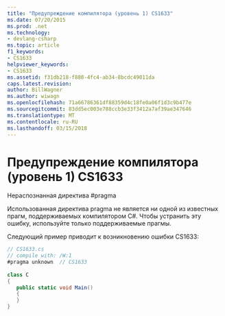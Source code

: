 ```yaml
---
title: "Предупреждение компилятора (уровень 1) CS1633"
ms.date: 07/20/2015
ms.prod: .net
ms.technology:
- devlang-csharp
ms.topic: article
f1_keywords:
- CS1633
helpviewer_keywords:
- CS1633
ms.assetid: f31db218-f880-4fc4-ab34-8bcdc49011da
caps.latest.revision: 
author: BillWagner
ms.author: wiwagn
ms.openlocfilehash: 71a66786361df88359d4c18fe0a06f1d3c9b477e
ms.sourcegitcommit: 83dd5ec003e788ccb3e33f3412a7af39ae347646
ms.translationtype: MT
ms.contentlocale: ru-RU
ms.lasthandoff: 03/15/2018
---
```

# <a name="compiler-warning-level-1-cs1633"></a>Предупреждение компилятора (уровень 1) CS1633
Нераспознанная директива #pragma  
  
 Использованная директива pragma не является ни одной из известных прагм, поддерживаемых компилятором C#. Чтобы устранить эту ошибку, используйте только поддерживаемые прагмы.  
  
 Следующий пример приводит к возникновению ошибки CS1633:  
  
```csharp  
// CS1633.cs  
// compile with: /W:1  
#pragma unknown  // CS1633  
  
class C  
{  
   public static void Main()  
   {  
   }  
}  
```

